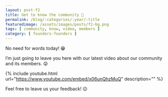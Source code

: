```yaml
---
layout: post-f2
title: Get to know the community 📢
permalink: /blog/:categories/:year/:title
featuredimage: /assets/images/posts/f2-bg.png
tags: [ community, know, video, members ]
category: [ founders-founders ]
---
```


No need for words today! 😁

I’m just going to leave you here with our latest video about our community and its members. 😜

{% include youtube.html url="https://www.youtube.com/embed/x06unQhzMuQ" description="" %} 

Feel free to leave us your feedback! 😉